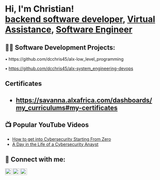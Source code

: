 <h1>Hi, I'm Christian! <br/><a href="https://github.com/dcchris45">backend software developer</a>, <a href="https://www.linkedin.com/in/dikenna-christian/">Virtual Assistance</a>, <a href="https:////github.com/dcchris45">Software Engineer</a></h1>

<h2>👨‍💻 Software Development Projects:</h2>
• https://github.com/dcchris45/alx-low_level_programming

• https://github.com/dcchris45/alx-system_engineering-devops

<h2>Certificates<h2>

- https://savanna.alxafrica.com/dashboards/my_curriculums#my-certificates

<h2>📺 Popular YouTube Videos</h2>

- [How to get into Cybersecurity Starting From Zero](https://www.youtube.com/watch?v=a83ASGn_V_s)
- [A Day in the Life of a Cybersecurity Anayst](https://www.youtube.com/watch?v=uHy3oM7NnoU)

<h2> 🤳 Connect with me:</h2>

[<img align="left" alt="JoshMadakor | Email" width="22px" src="https://cdn.jsdelivr.net/npm/simple-icons@v3/icons/email.svg" />][email]
[<img align="left" alt="JoshMadakor | Twitter" width="22px" src="https://cdn.jsdelivr.net/npm/simple-icons@v3/icons/twitter.svg" />][twitter]
[<img align="left" alt="JoshMadakor | LinkedIn" width="22px" src="https://cdn.jsdelivr.net/npm/simple-icons@v3/icons/linkedin.svg" />][linkedin]

[twitter]: https://twitter.com/joshmadakor
[email]:dikennachristian@gmail.com
[linkedin]: https://linkedin.com/in/dikenna-christian
<!--
**joshmadakor1/joshmadakor1** is a ✨ _special_ ✨ repository because its `README.md` (this file) appears on your GitHub profile.

Here are some ideas to get you started:

- 🔭 I’m currently working on ...
- 🌱 I’m currently learning ...
- 👯 I’m looking to collaborate on ...
- 🤔 I’m looking for help with ...
- 💬 Ask me about ...
- 📫 How to reach me: ...
- 😄 Pronouns: ...
- ⚡ Fun fact: ...
-->
